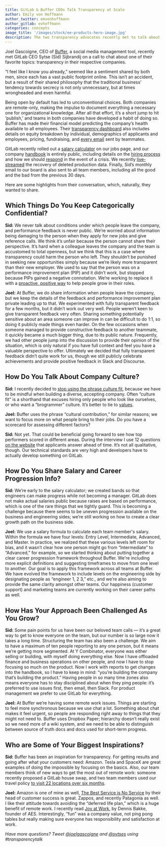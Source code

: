 ```yaml
---
title: GitLab & Buffer CEOs Talk Transparency at Scale
author: Emily von Hoffmann
author_twitter: emvonhoffmann
author_gitlab: evhoffmann
categories: concepts
image_title: '/images/stock/ee-products-hero-image.jpg'
description: The two transparency advocates recently met to talk about openness in business, what they keep confidential, and some things they've learned as their companies grow. 
---
```


Joel Gascoigne, CEO of [Buffer](https://buffer.com/), a social media management tool, recently met GitLab CEO Sytse (Sid) Sijbrandij on a call to chat about one of their favorite topics: transparency in their respective companies.

<!-- more -->

“I feel like I know you already,” seemed like a sentiment shared by both men, since each has a vast public footprint online. This isn’t an accident, but a result of their shared philosophy that the traditional business’ tendency towards secrecy is not only unnecessary, but at times wrongheaded and even harmful. 

Being open by default has led to unconventional choices. Both companies are remote-only, making the impulse to document everything a necessary one for organizational knowledge. After all that effort, it’s a short jump to hit ‘publish,' and teams in both companies have developed a habit of doing so. Buffer has made their financial model predicting the company’s health available to all employees. Their [transparency dashboard](https://buffer.com/transparency) also includes details on equity breakdown by individual, demographics of applicants and employees, pricing, fundraising, and [every email](https://open.buffer.com/buffer-transparent-email/) sent by teammates. 

GitLab recently rolled out a [salary calculator](https://about.gitlab.com/handbook/people-operations/global-compensation-calculator/) on our jobs page, and our company [handbook](https://about.gitlab.com/handbook/) is entirely public, including details on the [hiring process](https://about.gitlab.com/handbook/hiring/) and how we should [respond](https://gitlab.com/gitlab-com/runbooks/merge_requests/194#note_24603440) in the event of a crisis. We recently [live-streamed](https://docs.google.com/document/d/1GCK53YDcBWQveod9kfzW-VCxIABGiryG7_z_6jHdVik/pub) the recovery of deleted production data. Finally, Sid’s monthly email to our board is also sent to all team members, including all the good and the bad from the previous 30 days. 

Here are some highlights from their conversation, which, naturally, they wanted to share. 

## Which Things Do You Keep Categorically Confidential? 

**Sid:** We never talk about conditions under which people leave the company, and performance feedback is never public. We’re worried about information being damaging to the person when they apply for new jobs and give reference calls. We think it’s unfair because the person cannot share their perspective. It’s hard when a colleague leaves the company and the team is accustomed to total openness, but we think that this is a case where transparency could harm the person who left. They shouldn’t be punished in seeking new opportunities simply because we’re likely more transparent than their new employer. We used to say that the person was on a performance improvement plan (PIP) and it didn’t work, but stopped because PIPs gained a negative connotation. We’re working to replace it with a [proactive, positive way](https://about.gitlab.com/handbook/underperformance/) to help people grow in their roles.  

**Joel:** At Buffer, we do share information when people leave the company, but we keep the details of the feedback and performance improvement plan private leading up to that. We experimented with fully transparent feedback for a few months, but it didn’t work out very well. People weren’t keen to give transparent feedback very often. Sharing something potentially sensitive about an area someone can improve in can be difficult to do 1:1, so doing it publicly made things even harder. On the few occasions when someone managed to provide constructive feedback to another teammate, it quickly became a much bigger thing, due to its public nature. Frequently, we had other people jump into the discussion to provide their opinion of the situation, which is only natural if you have full context and feel you have a valuable perspective to offer. Ultimately we decided that fully transparent feedback didn’t quite work for us, though we still publicly celebrate achievements and provide positive feedback in Slack and Discourse.

## How Do You Talk About Company Culture? 

**Sid:** I recently decided to [stop using the phrase culture fit](https://gitlab.com/gitlab-com/www-gitlab-com/merge_requests/5182/diffs), because we have to be mindful when building a diverse, accepting company. Often “culture fit” is a shorthand that excuses hiring only people who look like ourselves, or who want a “brogrammer” culture. It’s better to tie to [values](https://about.gitlab.com/handbook/values/). 

**Joel:** Buffer uses the phrase “cultural contribution,” for similar reasons; we want to focus more on what people bring to their jobs. Do you have a scorecard for assessing different factors?

**Sid:** Not yet. That could be beneficial going forward to see how top performers scored in different areas. During the interview I use 12 questions [on the website](https://docs.google.com/forms/d/e/1FAIpQLScXUW07w36Ob2Y2XQuESBaYqU5_c1SoweGS1BzGHnbesISGXw/viewform) that applicants answer ahead of time. It’s not all qualitative, though. Our technical standards are very high and developers have to actually develop something on GitLab.
 
## How Do You Share Salary and Career Progression Info?

**Sid:** We’re early to the salary calculator; we created bands so that engineers can make progress while not becoming a manager. GitLab does not make actual salaries public because raises are based on performance, which is one of the rare things that we tightly guard. This is becoming a challenge because there seems to be uneven progression available on the business and engineering sides; we’re still working on how to create a clear growth path on the business side. 

**Joel:** We use a salary formula to calculate each team member's salary. Within the formula we have four levels: Entry Level, Intermediate, Advanced, and Master. In practice, we realized that these various levels left room for bias, and it wasn’t clear how one person might go from “Intermediate” to “Advanced,” for example, so we started thinking about putting together a clear career progression framework throughout Buffer. We're including more explicit definitions and suggesting timeframes to move from one level to another. Our goal is to apply this framework across all teams at Buffer. We have evolved the framework to include levels on the engineering side by designating people as “engineer 1, 2 3,” etc., and we’re also aiming to provide the same clarity amongst other teams. Our happiness (customer support) and marketing teams are currently working on their career paths as well.
 
## How Has Your Approach Been Challenged As You Grow? 

**Sid:** Some pain points for us have been our beloved team calls — it’s a great way to get to know everyone on the team, but our number is so large now it takes a long time. Structuring the team has also been a challenge. We aim to have a maximum of ten people reporting to any one person, but it means we’re getting more segmented. At Y Combinator, everyone was either selling or building, with myself doing everything else. Now I have offloaded finance and business operations on other people, and now I have to stop focusing so much on the product. Now I work with reports to get changes into the handbook, so I have to keep in mind: “you’re building the company that’s building the product.” Having people in so many time zones also means everyone has to stay disciplined about when they ping people: it’s preferred to use issues first, then email, then Slack. For product management we prefer to use GitLab for everything. 

**Joel:** At Buffer we’re having some remote work issues. Things are starting to feel more synchronous because we use chat a lot. Something about chat makes it feel urgent, so people are responding right away to things that they might not need to. Buffer uses Dropbox Paper; hierarchy doesn’t really exist so we need more of a wiki system, and we need to be able to distinguish between source of truth docs and docs used for short-term progress. 

## Who are Some of Your Biggest Inspirations?

**Sid:** Buffer has been an inspiration for transparency. For getting results and going after what your customers need: Amazon. Tesla and SpaceX are great examples of doing the impossible by focusing on the basics. Also, our team members think of new ways to get the most out of remote work: someone recently proposed a GitLab house swap, and two team members used our travel policy [to visit 22 locations over six months](https://about.gitlab.com/2017/01/31/around-the-world-in-6-releases/).   

**Joel:** Amazon is one of mine as well, [The Best Service is No Service](https://www.amazon.com/dp/B008L047UK/ref=dp-kindle-redirect?_encoding=UTF8&btkr=1) by their head of customer success is great. Zappos, and recently Patagonia as well. I like their attitude towards avoiding the “deferred life plan,” which is a huge benefit of remote work. I recently read [Joy at Work](https://www.amazon.com/dp/B008L047UK/ref=dp-kindle-redirect?_encoding=UTF8&btkr=1), by Dennis Bakke, founder of AES. Interestingly, “fun” was a company value, not ping pong tables but really making sure everyone has responsibility and satisfaction at work. 

_Have more questions? Tweet [@joelgascoigne](https://twitter.com/joelgascoigne) and [@sytses](https://twitter.com/sytses) using #transparencytalk_




